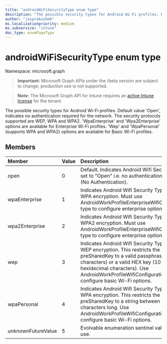 ```yaml
---
title: "androidWiFiSecurityType enum type"
description: "The possible security types for Android Wi-Fi profiles. Default value 'Open', indicates no authentication required for the network. The security protocols supported are WEP, WPA and WPA2. 'WpaEnterprise' and 'Wpa2Enterprise' options are available for Enterprise Wi-Fi profiles. 'Wep' and 'WpaPersonal' (supports WPA and WPA2) options are available for Basic Wi-Fi profiles."
author: "jaiprakashmb"
ms.localizationpriority: medium
ms.subservice: "intune"
doc_type: enumPageType
---
```


# androidWiFiSecurityType enum type

Namespace: microsoft.graph

> **Important:** Microsoft Graph APIs under the /beta version are subject to change; production use is not supported.

> **Note:** The Microsoft Graph API for Intune requires an [active Intune license](https://go.microsoft.com/fwlink/?linkid=839381) for the tenant.

The possible security types for Android Wi-Fi profiles. Default value 'Open', indicates no authentication required for the network. The security protocols supported are WEP, WPA and WPA2. 'WpaEnterprise' and 'Wpa2Enterprise' options are available for Enterprise Wi-Fi profiles. 'Wep' and 'WpaPersonal' (supports WPA and WPA2) options are available for Basic Wi-Fi profiles.

## Members
|Member|Value|Description|
|:---|:---|:---|
|open|0|Default. Indicates Android Wifi Security Type is set to "Open" i.e. no authentication is required. (No Authentication).|
|wpaEnterprise|1|Indicates Android Wifi Security Type is set to WPA encryption. Must use AndroidWorkProfileEnterpriseWifiConfiguration type to configure enterprise options.|
|wpa2Enterprise|2|Indicates Android Wifi Security Type is set to WPA2 encryption. Must use AndroidWorkProfileEnterpriseWifiConfiguration type to configure enterprise options.|
|wep|3|Indicates Android Wifi Security Type is set to WEP encryption. This restricts the preSharedKey to a valid passphrase (5 or 13 characters) or a valid HEX key (10 or 26 hexidecimal characters). Use AndroidWorkProfileWifiConfiguration to configure basic Wi-Fi options.|
|wpaPersonal|4| Indicates Android Wifi Security Type is set to WPA encryption. This restricts the preSharedKey to a string between 8 and 64 characters long. Use AndroidWorkProfileWifiConfiguration to configure basic Wi-Fi options.|
|unknownFutureValue|5|Evolvable enumeration sentinel value. Do not use.|
